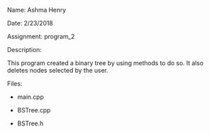 Name: Ashma Henry

Date: 2/23/2018

Assignment: program_2

Description:

This program created a binary tree by using methods to do so. It also deletes nodes selected by the user.

Files:

- main.cpp

- BSTree.cpp

- BSTree.h
